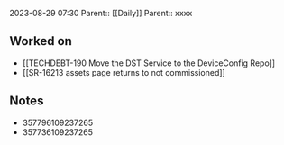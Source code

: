 2023-08-29 07:30
Parent:: [[Daily]] 
Parent:: xxxx






## Worked on

- [[TECHDEBT-190 Move the DST Service to the DeviceConfig Repo]]
- [[SR-16213 assets page returns to not commissioned]]

## Notes

- 357796109237265
- 357736109237265





